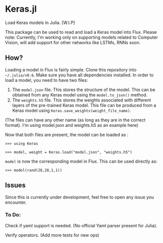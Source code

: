 # Keras.jl
Load Keras models in Julia.
[W.I.P]

This package can be used to read and load a Keras model into Flux. Please note: Currently, I'm working only on supporting models related to Computer Vision, will add support for other networks like LSTMs, RNNs soon. 

## How?

Loading a model in Flux is fairly simple. Clone this repository into `~/.julia/v0.6`. Make sure you have all dependencies installed. In order to load a model, you need to have two files:
1. The `model.json` file. This stores the structure of the model. This can be obtained from any Keras model using the `model.to_json()` method.
2. The `weights.h5` file. This stores the weights associated with different layers of the pre-trained Keras model. This file can be produced from a Keras model using `Keras.save_weights(weight_file_name)`.

(The files can have any other name (as long as they are in the correct format). I'm using model.json and weights.h5 as an example here)

Now that both files are present, the model can be loaded as :

```
>>> using Keras

>>> model, weight = Keras.load("model.json", "weights.h5")
```

`model` is now the corresponding model in Flux. This can be used directly as:

```
>>> model(rand(28,28,1,1))
```

## Issues

Since this is currently under development, feel free to open any issue you encounter.

### To Do:

Check if yaml support is needed. (No official Yaml parser present for Julia).

Verify operators. (Add more tests for new ops)